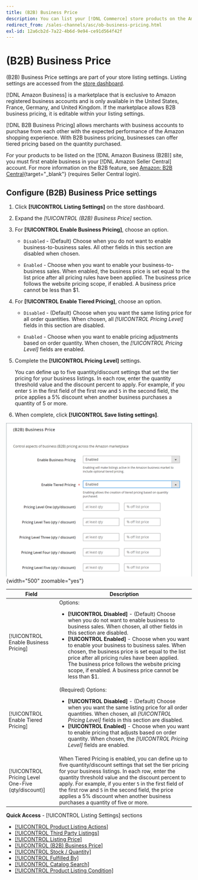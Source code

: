 ```yaml
---
title: (B2B) Business Price
description: You can list your [!DNL Commerce] store products on the Amazon Business (B2B) site by enabling business in your Amazon [!DNL Seller Central] account.
redirect_from: /sales-channels/asc/ob-business-pricing.html
exl-id: 12a6cb2d-7a22-4b6d-9e94-ce91d564f42f
---
```

# (B2B) Business Price

(B2B) Business Price settings are part of your store listing settings. Listing settings are accessed from the [store dashboard](./amazon-store-dashboard.md).

[!DNL Amazon Business] is a marketplace that is exclusive to Amazon registered business accounts and is only available in the United States, France, Germany, and United Kingdom. If the marketplace allows B2B business pricing, it is editable within your listing settings.

[!DNL B2B Business Pricing] allows merchants with business accounts to purchase from each other with the expected performance of the Amazon shopping experience. With B2B business pricing, businesses can offer tiered pricing based on the quantity purchased.

For your products to be listed on the [!DNL Amazon Business (B2B)] site, you must first enable business in your [!DNL Amazon Seller Central] account. For more information on the B2B feature, see [Amazon: B2B Central](https://sellercentral.amazon.com/gp/help/G202161480/){target="_blank"} (requires Seller Central login).

## Configure (B2B) Business Price settings

1. Click **[!UICONTROL Listing Settings]** on the store dashboard.

1. Expand the _[!UICONTROL (B2B) Business Price]_ section.

1. For **[!UICONTROL Enable Business Pricing]**, choose an option.

   - `Disabled` - (Default) Choose when you do not want to enable business-to-business sales. All other fields in this section are disabled when chosen.

   - `Enabled` - Choose when you want to enable your business-to-business sales. When enabled, the business price is set equal to the list price after all pricing rules have been applied. The business price follows the website pricing scope, if enabled. A business price cannot be less than $1.

1. For **[!UICONTROL Enable Tiered Pricing]**, choose an option.

   - `Disabled` - (Default) Choose when you want the same listing price for all order quantities. When chosen, all _[!UICONTROL Pricing Level]_ fields in this section are disabled.

   - `Enabled` - Choose when you want to enable pricing adjustments based on order quantity. When chosen, the _[!UICONTROL Pricing Level]_ fields are enabled.

1. Complete the **[!UICONTROL Pricing Level]** settings.

   You can define up to five quantity/discount settings that set the tier pricing for your business listings. In each row, enter the quantity threshold value and the discount percent to apply. For example, if you enter `5` in the first field of the first row and `5` in the second field, the price applies a 5% discount when another business purchases a quantity of 5 or more.

1. When complete, click **[!UICONTROL Save listing settings]**.

![Amazon Business Pricing (B2B)](assets/amazon-business-pricing.png){width="500" zoomable="yes"}

|Field |Description|
|--- |--- |
|[!UICONTROL Enable Business Pricing]|Options: <ul><li>**[!UICONTROL Disabled]** - (Default) Choose when you do not want to enable business to business sales. When chosen, all other fields in this section are disabled.</li><li>**[!UICONTROL Enabled]** - Choose when you want to enable your business to business sales. When chosen, the business price is set equal to the list price after all pricing rules have been applied. The business price follows the website pricing scope, if enabled. A business price cannot be less than $1.</li></ul> |
|[!UICONTROL Enable Tiered Pricing]|(Required) Options: <ul><li>**[!UICONTROL Disabled]** - (Default) Choose when you want the same listing price for all order quantities. When chosen, all _[!UICONTROL Pricing Level]_ fields in this section are disabled.</li><li>**[!UICONTROL Enabled]** - Choose when you want to enable pricing that adjusts based on order quantity. When chosen, the _[!UICONTROL Pricing Level]_ fields are enabled.</li></ul> |
|[!UICONTROL Pricing Level One-Five (qty/discount)]|When Tiered Pricing is enabled, you can define up to five quantity/discount settings that set the tier pricing for your business listings. In each row, enter the quantity threshold value and the discount percent to apply. For example, if you enter `5` in the first field of the first row and `5` in the second field, the price applies a 5% discount when another business purchases a quantity of five or more. |

**Quick Access** - [!UICONTROL Listing Settings] sections

- [[!UICONTROL Product Listing Actions]](./product-listing-actions.md)
- [[!UICONTROL Third Party Listings]](./third-party-listing-settings.md)
- [[!UICONTROL Listing Price]](./listing-price.md)
- [[!UICONTROL (B2B) Business Price]](./business-pricing.md)
- [[!UICONTROL Stock / Quantity]](./stock-quantity.md)
- [[!UICONTROL Fulfilled By]](./fulfilled-by.md)
- [[!UICONTROL Catalog Search]](./catalog-search.md)
- [[!UICONTROL Product Listing Condition]](./product-listing-condition.md)
